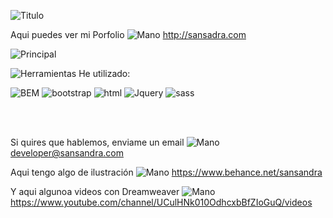 ![Titulo](https://user-images.githubusercontent.com/106440634/175770996-b1ecefa0-65de-40b1-a70a-fbd07dc73402.png)

Aqui puedes ver mi Porfolio ![Mano](https://user-images.githubusercontent.com/106440634/175770825-8f939acf-2871-4401-aa6d-af69bf59c088.png)
http://sansadra.com

![Principal](https://user-images.githubusercontent.com/106440634/175771038-a6141899-c1d7-404c-9dc6-916ba616d9e7.jpg)

![Herramientas](https://user-images.githubusercontent.com/106440634/176456668-00f917f3-d760-4d6f-b4e2-75a071866f0b.png) He utilizado:

![BEM](https://user-images.githubusercontent.com/106440634/176456762-48e4f966-aaf9-4f95-95e7-5e9aaec7859e.png)
![bootstrap](https://user-images.githubusercontent.com/106440634/176456768-7fc9c919-d295-4652-bc9d-29579a7d4f28.png)
![html](https://user-images.githubusercontent.com/106440634/176456769-da348fa8-3e33-4635-8e7e-4f84826679be.png)
![Jquery](https://user-images.githubusercontent.com/106440634/176456775-f6e7f4cf-ae43-4990-836d-5ba593101afd.png)
![sass](https://user-images.githubusercontent.com/106440634/176456777-636a5d9b-b289-455b-8f16-b2ced963d910.png)


<br></br>

Si quires que hablemos, enviame un email ![Mano](https://user-images.githubusercontent.com/106440634/175771342-060dba43-7efb-4f17-8905-f45716b1b7b7.png)
developer@sansandra.com
 
Aqui tengo algo de ilustración ![Mano](https://user-images.githubusercontent.com/106440634/175770864-dfdc3d00-237a-4e8e-8c79-9125a50cf6c9.png)
https://www.behance.net/sansandra


Y aqui algunoa videos con Dreamweaver ![Mano](https://user-images.githubusercontent.com/106440634/175770902-23426415-4e77-4355-bad2-9c20a1387243.png)
https://www.youtube.com/channel/UCulHNk010OdhcxbBfZIoGuQ/videos
